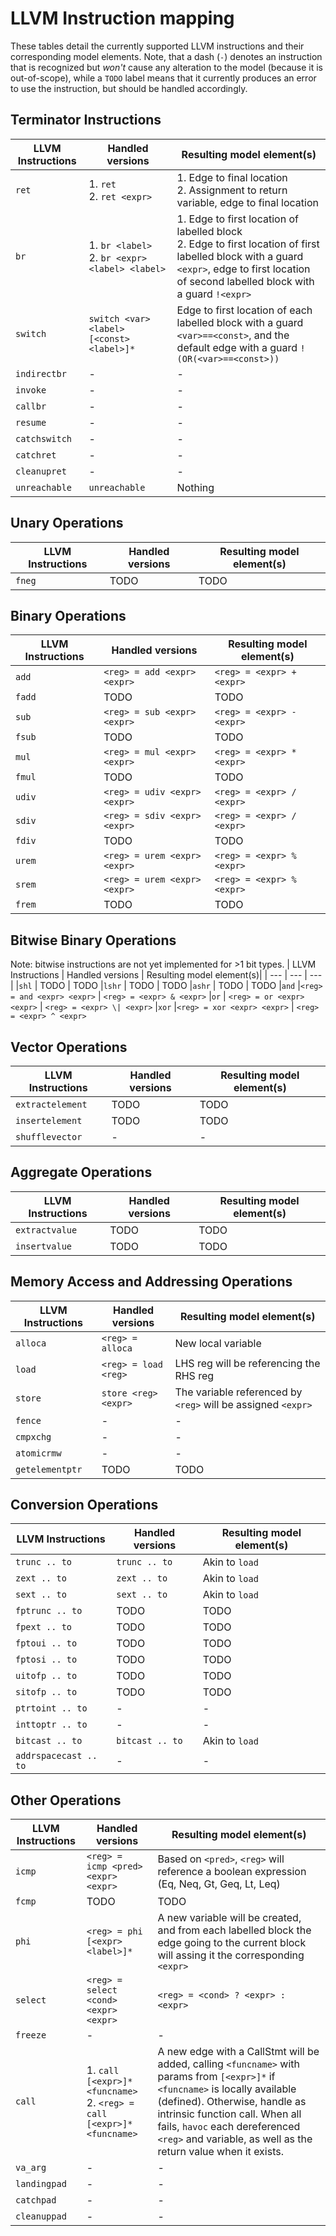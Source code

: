 # LLVM Instruction mapping

These tables detail the currently supported LLVM instructions and their corresponding model elements. Note, that a
dash (`-`) denotes an instruction that is recognized but _won't_ cause any alteration to the model (because it is
out-of-scope), while a `TODO` label means that it currently produces an error to use the instruction, but should be
handled accordingly.

## Terminator Instructions

| LLVM Instructions | Handled versions | Resulting model element(s)|
| --- | --- | --- |
|`ret` | 1. `ret`<br>2. `ret <expr>` | 1. Edge to final location<br>2. Assignment to return variable, edge to final location
|`br` | 1. `br <label>`<br>2. `br <expr> <label> <label>` | 1. Edge to first location of labelled block<br>2. Edge to first location of first labelled block with a guard `<expr>`, edge to first location of second labelled block with a guard `!<expr>`
|`switch` | `switch <var> <label> [<const> <label>]*` | Edge to first location of each labelled block with a guard `<var>==<const>`, and the default edge with a guard `!(OR(<var>==<const>))`
|`indirectbr` | - | -
|`invoke` | - | -
|`callbr` | - | -
|`resume` | - | -
|`catchswitch` | - | -
|`catchret` | - | -
|`cleanupret` | - | -
|`unreachable` | `unreachable` | Nothing

## Unary Operations

| LLVM Instructions | Handled versions | Resulting model element(s)|
| --- | --- | --- |
|`fneg` | TODO | TODO

## Binary Operations

| LLVM Instructions | Handled versions | Resulting model element(s)|
| --- | --- | --- |
|`add` | `<reg> = add <expr> <expr>` | `<reg> = <expr> + <expr>`
|`fadd` | TODO | TODO
|`sub` | `<reg> = sub <expr> <expr>` | `<reg> = <expr> - <expr>`
|`fsub` | TODO | TODO
|`mul` |  `<reg> = mul <expr> <expr>` | `<reg> = <expr> * <expr>`
|`fmul` | TODO | TODO
|`udiv` | `<reg> = udiv <expr> <expr>` | `<reg> = <expr> / <expr>`
|`sdiv` | `<reg> = sdiv <expr> <expr>` | `<reg> = <expr> / <expr>`
|`fdiv` | TODO | TODO
|`urem` | `<reg> = urem <expr> <expr>` | `<reg> = <expr> % <expr>`
|`srem` | `<reg> = urem <expr> <expr>` | `<reg> = <expr> % <expr>`
|`frem` | TODO | TODO

## Bitwise Binary Operations

Note: bitwise instructions are not yet implemented for >1 bit types. | LLVM Instructions | Handled versions | Resulting
model element(s)| | --- | --- | --- | |`shl` | TODO | TODO |`lshr` | TODO | TODO |`ashr` | TODO | TODO |`and`
|`<reg> = and <expr> <expr>` | `<reg> = <expr> & <expr>`
|`or` | `<reg> = or <expr> <expr>` | `<reg> = <expr> \| <expr>`
|`xor` |`<reg> = xor <expr> <expr>` | `<reg> = <expr> ^ <expr>`

## Vector Operations

| LLVM Instructions | Handled versions | Resulting model element(s)|
| --- | --- | --- |
|`extractelement` | TODO | TODO
|`insertelement` | TODO | TODO
|`shufflevector` | - | -

## Aggregate Operations

| LLVM Instructions | Handled versions | Resulting model element(s)|
| --- | --- | --- |
|`extractvalue` | TODO | TODO
|`insertvalue` | TODO | TODO

## Memory Access and Addressing Operations

| LLVM Instructions | Handled versions | Resulting model element(s)|
| --- | --- | --- |
|`alloca` | `<reg> = alloca` | New local variable
|`load` | `<reg> = load <reg>` | LHS reg will be referencing the RHS reg
|`store` | `store <reg> <expr>` | The variable referenced by `<reg>` will be assigned `<expr>`
|`fence` | - | -
|`cmpxchg` | - | -
|`atomicrmw` | - | -
|`getelementptr` | TODO | TODO

## Conversion Operations

| LLVM Instructions | Handled versions | Resulting model element(s)|
| --- | --- | --- |
|`trunc .. to` | `trunc .. to` | Akin to `load`
|`zext .. to` | `zext .. to` | Akin to `load`
|`sext .. to` | `sext .. to` | Akin to `load`
|`fptrunc .. to` | TODO | TODO
|`fpext .. to` | TODO | TODO
|`fptoui .. to` | TODO | TODO
|`fptosi .. to` | TODO | TODO
|`uitofp .. to` | TODO | TODO
|`sitofp .. to` | TODO | TODO
|`ptrtoint .. to` | - | -
|`inttoptr .. to` | - | -
|`bitcast .. to` | `bitcast .. to` | Akin to `load`
|`addrspacecast .. to` | - | -

## Other Operations

| LLVM Instructions | Handled versions | Resulting model element(s)|
| --- | --- | --- |
|`icmp` | `<reg> = icmp <pred> <expr> <expr>` | Based on `<pred>`, `<reg>` will reference a boolean expression (Eq, Neq, Gt, Geq, Lt, Leq)
|`fcmp` | TODO | TODO
|`phi` | `<reg> = phi [<expr> <label>]*` | A new variable will be created, and from each labelled block the edge going to the current block will assing it the corresponding `<expr>`
|`select` | `<reg> = select <cond> <expr> <expr>` | `<reg> = <cond> ? <expr> : <expr>`
|`freeze` | - | -
|`call` | 1. `call [<expr>]* <funcname>`<br>2.  `<reg> = call [<expr>]* <funcname>`  | A new edge with a CallStmt will be added, calling `<funcname>` with params from `[<expr>]*` if `<funcname>` is locally available (defined). Otherwise, handle as intrinsic function call. When all fails, `havoc` each dereferenced `<reg>` and variable, as well as the return value when it exists.
|`va_arg` | - | -
|`landingpad` | - | -
|`catchpad` | - | -
|`cleanuppad` | - | -
